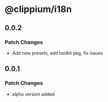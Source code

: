 # @clippium/i18n

## 0.0.2

### Patch Changes

- Add new presets, add toolkit pkg, fix issues

## 0.0.1

### Patch Changes

- alpha version added
